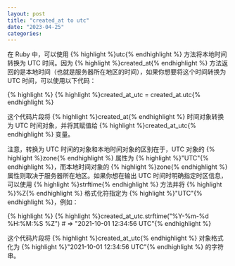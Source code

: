 ```yaml
---
layout: post
title: "created_at to utc"
date: "2023-04-25"
categories: 
---
```

<div id="rtf11208">
<div>
<p>在 Ruby 中，可以使用 {% highlight %}utc{% endhighlight %} 方法将本地时间转换为 UTC 时间。因为 {% highlight %}created_at{% endhighlight %} 方法返回的是本地时间（也就是服务器所在地区的时间），如果你想要将这个时间转换为 UTC 时间，可以使用以下代码：</p>

{% highlight %}
{% highlight %}created_at_utc = created_at.utc{% endhighlight %}

<p>这个代码片段将 {% highlight %}created_at{% endhighlight %} 时间对象转换为 UTC 时间对象，并将其赋值给 {% highlight %}created_at_utc{% endhighlight %} 变量。</p>

<p>注意，转换为 UTC 时间的对象和本地时间对象的区别在于，UTC 对象的 {% highlight %}zone{% endhighlight %} 属性为 {% highlight %}&quot;UTC&quot;{% endhighlight %}，而本地时间对象的 {% highlight %}zone{% endhighlight %} 属性则取决于服务器所在地区。如果你想在输出 UTC 时间时明确指定时区信息，可以使用 {% highlight %}strftime{% endhighlight %} 方法并将 {% highlight %}%Z{% endhighlight %} 格式化符指定为 {% highlight %}&quot;UTC&quot;{% endhighlight %}，例如：</p>

{% highlight %}
{% highlight %}created_at_utc.strftime(&quot;%Y-%m-%d %H:%M:%S %Z&quot;) # =&gt; &quot;2021-10-01 12:34:56 UTC&quot;{% endhighlight %}

<p>这个代码片段将 {% highlight %}created_at_utc{% endhighlight %} 对象格式化为 {% highlight %}&quot;2021-10-01 12:34:56 UTC&quot;{% endhighlight %} 的字符串。</p>
</div>
</div>

